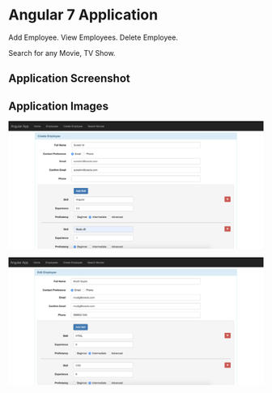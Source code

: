 # Angular 7 Application
Add Employee.
View Employees.
Delete Employee.

Search for any Movie, TV Show.

## Application Screenshot

## Application Images

![](images/Angular7_AddEmployee.png)

![](images/Angular7_EditEmployee.png)
